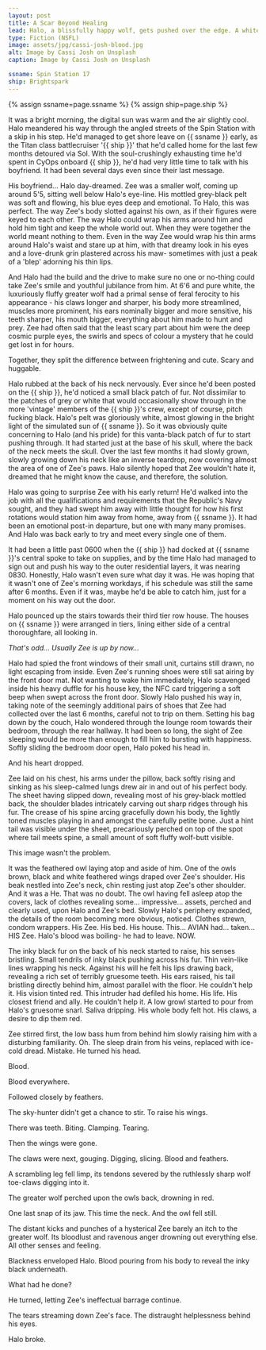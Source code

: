 ```yaml
---
layout: post
title: A Scar Beyond Healing
lead: Halo, a blissfully happy wolf, gets pushed over the edge. A white-and-black story.
type: Fiction (NSFL)
image: assets/jpg/cassi-josh-blood.jpg
alt: Image by Cassi Josh on Unsplash
caption: Image by Cassi Josh on Unsplash

ssname: Spin Station 17
ship: Brightspark
---
```


{% assign ssname=page.ssname %}
{% assign ship=page.ship %}

It was a bright morning, the digital sun was warm and the air slightly cool. Halo meandered his way through the angled streets of the Spin Station with a skip in his step. He'd managed to get shore leave on {{ ssname }} early, as the Titan class battlecruiser '{{ ship }}' that he'd called home for the last few months detoured via Sol. With the soul-crushingly exhausting time he'd spent in CyOps onboard {{ ship }}, he'd had very little time to talk with his boyfriend. It had been several days even since their last message. 

His boyfriend... Halo day-dreamed. Zee was a smaller wolf, coming up around 5'5, sitting well below Halo's eye-line. His mottled grey-black pelt was soft and flowing, his blue eyes deep and emotional. To Halo, this was perfect. The way Zee's body slotted against his own, as if their figures were keyed to each other. The way Halo could wrap his arms around him and hold him tight and keep the whole world out. When they were together the world meant nothing to them. Even in the way Zee would wrap his thin arms around Halo's waist and stare up at him, with that dreamy look in his eyes and a love-drunk grin plastered across his maw- sometimes with just a peak of a 'blep' adorning his thin lips.

And Halo had the build and the drive to make sure no one or no-thing could take Zee's smile and youthful jubilance from him. At 6'6 and pure white, the luxuriously fluffy greater wolf had a primal sense of feral ferocity to his appearance - his claws longer and sharper, his body more streamlined, muscles more prominent, his ears nominally bigger and more sensitive, his teeth sharper, his mouth bigger, everything about him made to hunt and prey. Zee had often said that the least scary part about him were the deep cosmic purple eyes, the swirls and specs of colour a mystery that he could get lost in for hours.

Together, they split the difference between frightening and cute. Scary and huggable.

Halo rubbed at the back of his neck nervously. Ever since he'd been posted on the {{ ship }}, he'd noticed a small black patch of fur. Not dissimilar to the patches of grey or white that would occasionally show through in the more 'vintage' members of the {{ ship }}'s crew, except of course, pitch fucking black. Halo's pelt was gloriously white, almost glowing in the bright light of the simulated sun of {{ ssname }}. So it was obviously quite concerning to Halo (and his pride) for this vanta-black patch of fur to start pushing through. It had started just at the base of his skull, where the back of the neck meets the skull. Over the last few months it had slowly grown, slowly growing down his neck like an inverse teardrop, now covering almost the area of one of Zee's paws. Halo silently hoped that Zee wouldn't hate it, dreamed that he might know the cause, and therefore, the solution.  

Halo was going to surprise Zee with his early return! He'd walked into the job with all the qualifications and requirements that the Republic's Navy sought, and they had swept him away with little thought for how his first rotations would station him away from home, away from {{ ssname }}. It had been an emotional post-in departure, but one with many many promises. And Halo was back early to try and meet every single one of them.

It had been a little past 0600 when the {{ ship }} had docked at {{ ssname }}'s central spoke to take on supplies, and by the time Halo had managed to sign out and push his way to the outer residential layers, it was nearing 0830. Honestly, Halo wasn't even sure what day it was. He was hoping that it wasn't one of Zee's morning workdays, if his schedule was still the same after 6 months. Even if it was, maybe he'd be able to catch him, just for a moment on his way out the door.

Halo pounced up the stairs towards their third tier row house. The houses on {{ ssname }} were arranged in tiers, lining either side of a central thoroughfare, all looking in. 

*That's odd... Usually Zee is up by now...*

Halo had spied the front windows of their small unit, curtains still drawn, no light escaping from inside. Even Zee's running shoes were still sat airing by the front door mat. Not wanting to wake him immediately, Halo scavenged inside his heavy duffle for his house key, the NFC card triggering a soft beep when swept across the front door. Slowly Halo pushed his way in, taking note of the seemingly additional pairs of shoes that Zee had collected over the last 6 months, careful not to trip on them. Setting his bag down by the couch, Halo wondered through the lounge room towards their bedroom, through the rear hallway. It had been so long, the sight of Zee sleeping would be more than enough to fill him to bursting with happiness. Softly sliding the bedroom door open, Halo poked his head in.

And his heart dropped.

Zee laid on his chest, his arms under the pillow, back softly rising and sinking as his sleep-calmed lungs drew air in and out of his perfect body. The sheet having slipped down, revealing most of his grey-black mottled back, the shoulder blades intricately carving out sharp ridges through his fur. The crease of his spine arcing gracefully down his body, the lightly toned muscles playing in and amongst the carefully petite bone. Just a hint tail was visible under the sheet, precariously perched on top of the spot where tail meets spine, a small amount of soft fluffy wolf-butt visible.

This image wasn't the problem.

It was the feathered owl laying atop and aside of him. One of the owls brown, black and white feathered wings draped over Zee's shoulder. His beak nestled into Zee's neck, chin resting just atop Zee's other shoulder. And it was a He. That was no doubt. The owl  having fell asleep atop the covers, lack of clothes revealing some... impressive... assets, perched and clearly used, upon Halo and Zee's bed. Slowly Halo's periphery expanded, the details of the room becoming more obvious, noticed. Clothes strewn, condom wrappers. His Zee. His bed. His house. This... AVIAN had... taken... HIS Zee. Halo's blood was boiling- he had to leave. NOW.

The inky black fur on the back of his neck started to raise, his senses bristling. Small tendrils of inky black pushing across his fur. Thin vein-like lines wrapping his neck. Against his will he felt his lips drawing back, revealing a rich set of terribly gruesome teeth. His ears raised, his tail bristling directly behind him, almost parallel with the floor. He couldn't help it. His vision tinted red. This intruder had defiled his home. His life. His closest friend and ally. He couldn't help it. A low growl started to pour from Halo's gruesome snarl. Saliva dripping. His whole body felt hot. His claws, a desire to dip them red.

Zee stirred first, the low bass hum from behind him slowly raising him with a disturbing familiarity. Oh. The sleep drain from his veins, replaced with ice-cold dread. Mistake. He turned his head.

Blood.

Blood everywhere.

Followed closely by feathers.

The sky-hunter didn't get a chance to stir. To raise his wings.

There was teeth. Biting. Clamping. Tearing. 

Then the wings were gone.

The claws were next, gouging. Digging, slicing. Blood and feathers.

A scrambling leg fell limp, its tendons severed by the ruthlessly sharp wolf toe-claws digging into it. 

The greater wolf perched upon the owls back, drowning in red.

One last snap of its jaw. This time the neck. And the owl fell still.

The distant kicks and punches of a hysterical Zee barely an itch to the greater wolf. Its bloodlust and ravenous anger drowning out everything else. All other senses and feeling.

Blackness enveloped Halo. Blood pouring from his body to reveal the inky black underneath. 

What had he done?

He turned, letting Zee's ineffectual barrage continue.

The tears streaming down Zee's face. The distraught helplessness behind his eyes.

Halo broke.